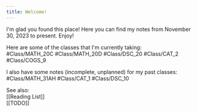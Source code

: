 ```yaml
---
title: Welcome!  
---
```

  
I'm glad you found this place! Here you can find my notes from November 30, 2023 to present. Enjoy!  
  
Here are some of the classes that I'm currently taking:  
#Class/MATH_20C #Class/MATH_20D  #Class/DSC_20  #Class/CAT_2 #Class/COGS_9  
  
I also have some notes (incomplete, unplanned) for my past classes:  
#Class/MATH_31AH #Class/CAT_1 #Class/DSC_10  
  
See also:  
[[Reading List]]  
[[TODO]]  
